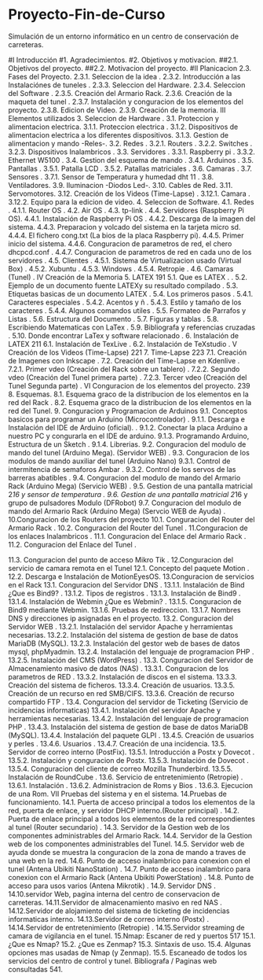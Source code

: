 # Proyecto-Fin-de-Curso
Simulación de un entorno informático en un centro de conservación de carreteras.

#I Introducción 
#1. Agradecimientos. 
#2. Objetivos y motivacion. 
##2.1. Objetivos del proyecto.
##2.2. Motivacion del proyecto.
#II Planicacion 
2.3. Fases del Proyecto. 
2.3.1. Seleccion de la idea .
2.3.2. Introducción a las Instalaciónes de tuneles .
2.3.3. Seleccion del Hardware.
2.3.4. Seleccion del Software .
2.3.5. Creación del Armario Rack.
2.3.6. Creación de la maqueta del tunel .
2.3.7. Instalación y conguracion de los elementos del proyecto.
2.3.8. Edicion de Video.
2.3.9. Creación de la memoria.
III Elementos utilizados 
3. Seleccion de Hardware .
3.1. Proteccion y alimentacion electrica.
3.1.1. Proteccion electrica .
3.1.2. Dispositivos de alimentacion electrica a los diferentes dispositivos. 
3.1.3. Gestion de alimentacion y mando -Reles-.
3.2. Redes . 
3.2.1. Routers . 
3.2.2. Switches . 
3.2.3. Dispositivos Inalambricos . 
3.3. Servidores . 
3.3.1. Raspberry pi . 
3.3.2. Ethernet W5100 . 
3.4. Gestion del esquema de mando . 
3.4.1. Arduinos . 
3.5. Pantallas . 
3.5.1. Patalla LCD . 
3.5.2. Patallas matriciales . 
3.6. Camaras . 
3.7. Sensores . 
3.7.1. Sensor de Temperatura y humedad dht 11 . 
3.8. Ventiladores. 
3.9. Iluminacion -Diodos Led-. 
3.10. Cables de Red. 
3.11. Servomotores. 
3.12. Creación de los Videos (Time-Lapse) . 
3.12.1. Camara . 
3.12.2. Equipo para la edicion de video. 
4. Seleccion de Software.
4.1. Redes . 
4.1.1. Router OS . 
4.2. Air OS . 
4.3. tp-link . 
4.4. Servidores (Raspberry Pi OS). 
4.4.1. Instalación de Raspberry Pi OS . 
4.4.2. Descarga de la imagen del sistema. 
4.4.3. Preparacion y volcado del sistema en la tarjeta micro sd. 
4.4.4. El fichero cong.txt (La bios de la placa Raspberry pi). 
4.4.5. Primer inicio del sistema. 
4.4.6. Conguracion de parametros de red, el chero dhcpcd.conf . 
4.4.7. Conguracion de parametros de red en cada uno de los servidores . 
4.5. Clientes . 
4.5.1. Sistema de Virtualizacion usado (Virtual Box) .
4.5.2. Xubuntu . 
4.5.3. Windows . 
4.5.4. Retropie . 
4.6. Camaras (Tunel) . 
IV Creación de la Memoria 
5. LATEX 191
5.1. Que es LATEX . .
5.2. Ejemplo de un documento fuente LATEXy su resultado compilado . 
5.3. Etiquetas basicas de un documento LATEX . 
5.4. Los primeros pasos .
5.4.1. Caracteres especiales . 
5.4.2. Acentos y ñ . 
5.4.3. Estilo y tamaño de los caracteres . 
5.4.4. Algunos comandos utiles . 
5.5. Formateo de Parrafos y Listas . 
5.6. Estructura del Documento . 
5.7. Figuras y tablas . 
5.8. Escribiendo Matematicas con LaTex . 
5.9. Bibliografa y referencias cruzadas . 
5.10. Donde encontrar LaTex y software relacionado . 
6. Instalación de LATEX 211
6.1. Instalación de TexLive . 
6.2. Instalación de TeXstudio . 
V Creación de los Videos (Time-Lapse) 221
7. Time-Lapse 223
7.1. Creación de Imagenes con Inkscape . 
7.2. Creación del Time-Lapse en Kdenlive . 
7.2.1. Primer vdeo (Creación del Rack sobre un tablero) . 
7.2.2. Segundo vdeo (Creación del Tunel primera parte) . 
7.2.3. Tercer vdeo (Creación del Tunel Segunda parte) . 
VI Conguracion de los elementos del proyecto. 239
8. Esquemas. 
8.1. Esquema graco de la distribucion de los elementos en la red del Rack . 
8.2. Esquema graco de la distribucion de los elementos en la red del Tunel. 
9. Conguracion y Programacion de Arduinos 
9.1. Conceptos basicos para programar un Arduino (Microcontrolador) . 
9.1.1. Descarga e Instalación del IDE de Arduino (oficial). .
9.1.2. Conectar la placa Arduino a nuestro PC y congurarla en el IDE de arduino. 
9.1.3. Programando Arduino, Estructura de un Sketch . 
9.1.4. Librerias. 
9.2. Conguracion del modulo de mando del tunel (Arduino Mega). (Servidor
WEB) . 
9.3. Conguracion de los modulos de mando auxiliar del tunel (Arduino Nano) 
9.3.1. Control de intermitencia de semaforos Ambar . 
9.3.2. Control de los servos de las barreras abatibles . 
9.4. Conguracion del modulo de mando del Armario Rack (Arduino Mega)
(Servicio WEB) . 
9.5. Gestion de una pantalla matricial 2*16 y sensor de temperatura . 
9.6. Gestion de una pantalla matricial 2*16 y grupo de pulsadores Modulo (DFRobot)
9.7. Conguracion del modulo de mando del Armario Rack (Arduino Mega)
(Servcio WEB de Ayuda) . 
10.Conguracion de los Routers del proyecto
10.1. Conguracion del Router del Armario Rack . 
10.2. Conguracion del Router del Tunel . 
11.Conguracion de los enlaces Inalambricos .
11.1. Conguracion del Enlace del Armario Rack . 
11.2. Conguracion del Enlace del Tunel . 


11.3. Conguracion del punto de acceso Mikro Tik . 
12.Conguracion del servicio de camara remota en el Tunel 
12.1. Concepto del paquete Motion . 
12.2. Descarga e Instalación de MotionEyesOS. 
13.Conguracion de servicios en el Rack 
13.1. Conguracion del Servidor DNS . 
13.1.1. Instalación de Bind ¿Que es Bind9? . 
13.1.2. Tipos de registros . 
13.1.3. Instalación de Bind9 . 
13.1.4. Instalación de Webmin ¿Que es Webmin? . 
13.1.5. Conguracion de Bind9 mediante Webmin. 
13.1.6. Pruebas de redireccion. 
13.1.7. Nombres DNS y direcciones ip asignadas en el proyecto. 
13.2. Conguracion del Servidor WEB . 
13.2.1. Instalación del servidor Apache y herramientas necesarias. 
13.2.2. Instalación del sistema de gestion de base de datos MariaDB (MySQL).
13.2.3. Instalación del gestor web de bases de datos mysql, phpMyadmin. 
13.2.4. Instalación del lenguaje de programacion PHP . 
13.2.5. Instalación del CMS (WordPress) . 
13.3. Conguracion del Servidor de Almacenamiento masivo de datos (NAS) . 
13.3.1. Conguracion de los parametros de RED . 
13.3.2. Instalación de discos en el sistema. 
13.3.3. Creación del sistema de ficheros. 
13.3.4. Creación de usuarios. 
13.3.5. Creación de un recurso en red SMB/CIFS. 
13.3.6. Creación de recurso compartido FTP . 
13.4. Conguracion del servidor de Ticketing (Servicio de incidencias informaticas)
13.4.1. Instalación del servidor Apache y herramientas necesarias. 
13.4.2. Instalación del lenguaje de programacion PHP . 
13.4.3. Instalación del sistema de gestion de base de datos MariaDB (MySQL).
13.4.4. Instalación del paquete GLPI . 
13.4.5. Creación de usuarios y perles . 
13.4.6. Usuarios . 
13.4.7. Creación de una incidencia. 
13.5. Servidor de correo interno (PostFix). 
13.5.1. Introducción a Postx y Dovecot . 
13.5.2. Instalación y conguracion de Postx. 
13.5.3. Instalación de Dovecot . 
13.5.4. Conguracion del cliente de correo Mozilla Thunderbird. 
13.5.5. Instalación de RoundCube . 
13.6. Servicio de entretenimiento (Retropie) . 
13.6.1. Instalación . 
13.6.2. Administracion de Roms y Bios . 
13.6.3. Ejecucion de una Rom. 
VII Pruebas del sistema y en el sistema. 
14.Pruebas de funcionamiento. 
14.1. Puerta de acceso principal a todos los elementos de la red, puerta de enlace,
y servidor DHCP interno.(Router principal) . 
14.2. Puerta de enlace principal a todos los elementos de la red correspondientes
al tunel (Router secundario) . 
14.3. Servidor de la Gestion web de los componentes administrables del Armario
Rack. 
14.4. Servidor de la Gestion web de los componentes administrables del Tunel. 
14.5. Servidor web de ayuda donde se muestra la conguracion de la zona de
mando a traves de una web en la red. 
14.6. Punto de acceso inalambrico para conexion con el tunel (Antena Ubikiti
NanoStation) . 
14.7. Punto de acceso inalambrico para conexion con el Armario Rack (Antena
Ubikiti PowerStation) . 
14.8. Punto de acceso para usos varios (Antena Mikrotik) . 
14.9. Servidor DNS . 
14.10.servidor Web, pagina interna del centro de conservacion de carreteras. 
14.11.Servidor de almacenamiento masivo en red NAS . 
14.12.Servidor de alojamiento del sistema de ticketing de incidencias informaticas
interno. 
14.13.Servidor de correo interno (Postx) . 
14.14.Servidor de entretenimiento (Retropie) . 
14.15.Servidor streaming de camara de vigilancia en el tunel. 
15.Nmap: Escaner de red y puertos 517
15.1. ¿Que es Nmap? 
15.2. ¿Que es Zenmap? 
15.3. Sintaxis de uso. 
15.4. Algunas opciones mas usadas de Nmap (y Zenmap). 
15.5. Escaneado de todos los servicios del centro de control y tunel. 
Bibliografa / Paginas web consultadas 541.

